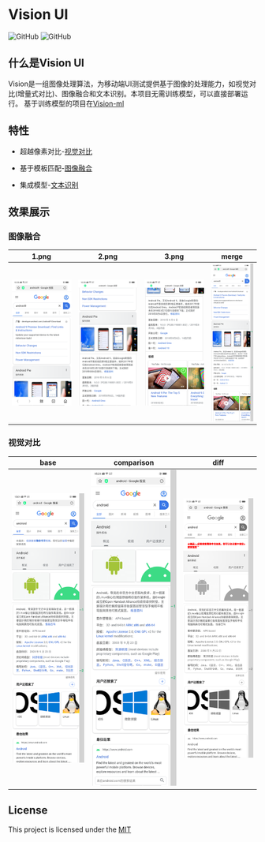 # Vision UI

![GitHub](https://img.shields.io/badge/Python-3.6-blue)
![GitHub](https://img.shields.io/github/license/Meituan-Dianping/vision-diff)

## 什么是Vision UI

Vision是一组图像处理算法，为移动端UI测试提供基于图像的处理能力，如视觉对比(增量式对比)、图像融合和文本识别。本项目无需训练模型，可以直接部署运行。
基于训练模型的项目在[Vision-ml](https://github.com/Meituan-Dianping/vision)

## 特性

* 超越像素对比-[视觉对比](resources/vision_diff_cn.md)

* 基于模板匹配-[图像融合](resources/vision_merge.md)

* 集成模型-[文本识别](resources/vision_text.md)


## 效果展示
### 图像融合
| 1.png                           | 2.png                           |  3.png                   | merge                                  |
| ------------------------------ | -------------------------------- | -------------------------------- | ------------------------------------- |
| ![](image/1_0.png)          | ![](image/1_1.png)                  | ![](image/1_2.png)        | ![](image/1_merge.png)                 

### 视觉对比

| base                           | comparison                       | diff                                  |
| ------------------------------ | -------------------------------- | ------------------------------------- |
| ![](image/base_1.png)          | ![](image/comp_1.png)            | ![](image/diff_1.png)                 |




## License

This project is licensed under the [MIT](./LICENSE) 


